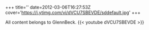 +++
title=''
date=2012-03-06T16:27:53Z
cover='https://i.ytimg.com/vi/dVCU7SBEVDE/sddefault.jpg'
+++

All content belongs to GlennBeck.
{{< youtube dVCU7SBEVDE >}}
